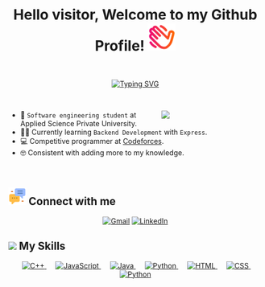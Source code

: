 <h1 align="center">Hello visitor, Welcome to my Github Profile! <img height="55" src="assets/bye.png"></h1>

<br>

<p align="center"> 
<a href="https://git.io/typing-svg"><img src="https://readme-typing-svg.demolab.com?font=Fira+Code&size=24&pause=1000&color=9064D6&center=true&vCenter=true&random=false&width=435&lines=Software+Engineering+Student;Competitive+Programmer;Specialist+on+codeforces;Always+learning+new+things" alt="Typing SVG" /></a>
</p>

<br>

<picture> <img align="right" src="https://media.giphy.com/media/v1.Y2lkPTc5MGI3NjExbzR4czhhenVycTd0eXc5aDAxZDVodnN3YWc0bHcwbWgwNWR5c3RveSZlcD12MV9pbnRlcm5hbF9naWZfYnlfaWQmY3Q9cw/M4NykXxUE0HAcK7UJ6/giphy.gif" width = 200px></picture>

- :school: `Software engineering student` at Applied Science Private University.
- 👩‍💻 Currently learning `Backend Development` with `Express`.
- :computer: Competitive programmer at [Codeforces](https://codeforces.com/profile/Dima02).
- :nerd_face: Consistent with adding more to my knowledge.
  
<br>

## <img height="35" src="assets/chat.png"> Connect with me

<p align="center">
	<a href="mailto:dimahmehdawi@gmail.com"><img img src="https://img.shields.io/badge/gmail-%23EA4335.svg?style=plastic&logo=gmail&logoColor=white" alt="Gmail"/></a>
 <a href="https://www.linkedin.com/in/dimah-mehdawi-03266723a/"><img src="https://img.shields.io/badge/linkedin-%230A66C2.svg?style=plastic&logo=linkedin&logoColor=white" alt="LinkedIn"/></a>



## <img src="https://media2.giphy.com/media/QssGEmpkyEOhBCb7e1/giphy.gif?cid=ecf05e47a0n3gi1bfqntqmob8g9aid1oyj2wr3ds3mg700bl&rid=giphy.gif"  height="35"> My Skills


<p align="center"> 
  &emsp; 
  <a href="https://www.w3schools.com/cpp/" target="_blank"> 
    <img alt="C++" src="https://img.shields.io/badge/C++%20-%2300599C.svg?style=plastic&logo=c%2B%2B&logoColor=white">
  </a> 
  &emsp;
  <a href="https://developer.mozilla.org/en-US/docs/Web/JavaScript" target="_blank"> 
     <img alt="JavaScript" src="https://img.shields.io/badge/JavaScript%20-%23F7DF1E.svg?style=plastic&logo=javascript&logoColor=black">
   </a>
  &emsp;
  <a href="https://www.java.com" target="_blank"> 
    <img alt="Java" src="https://img.shields.io/badge/Java-%23007396.svg?style=plastic&logo=java&logoColor=white">
  </a>
  &emsp;
   <a href="https://www.python.org" target="_blank">
    <img alt="Python" src="https://img.shields.io/badge/Python%20-%2314354C.svg?style=plastic&logo=python&logoColor=white">
  </a>
	&emsp; 
  <a href="https://www.w3.org/html/" target="_blank"> 
   <img alt="HTML" src="https://img.shields.io/badge/HTML5%20-%23E34F26.svg?style=plastic&logo=html5&logoColor=white">
  </a>   
  &emsp;
  <a href="https://www.w3schools.com/css/" target="_blank">
    <img alt="CSS" src="https://img.shields.io/badge/CSS%20-%231572B6.svg?style=plastic&logo=css3&logoColor=white">
  </a> 
  &emsp;
  <a href="https://www.python.org" target="_blank">
    <img alt="Python" src="https://img.shields.io/badge/react-%2361DAFB.svg?style=plastic&logo=React&logoColor=black">
  </a>

</p>

